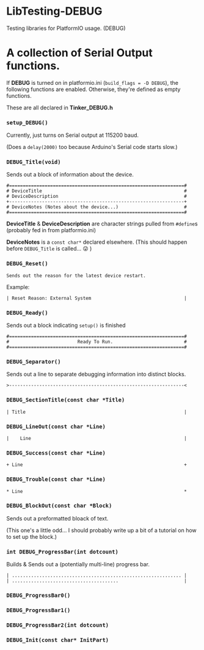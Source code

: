 # LibTesting-DEBUG
Testing libraries for PlatformIO usage. (DEBUG)

# A collection of Serial Output functions.

If **DEBUG** is turned on in platformio.ini (`build_flags = -D DEBUG`), the following functions are enabled.  Otherwise, they're defined as empty functions.

These are all declared in **Tinker_DEBUG.h**

### `setup_DEBUG()`

Currently, just turns on Serial output at 115200 baud.

(Does a `delay(2000)` too because Arduino's Serial code starts slow.)

### `DEBUG_Title(void)`

Sends out a block of information about the device.

    #================================================================#
    # DeviceTitle                                                    #
    # DeviceDescription                                              #
    +----------------------------------------------------------------+
    # DeviceNotes (Notes about the device...)                        #
    #================================================================#

**DeviceTitle** & **DeviceDescription** are character strings pulled from `#define`s (probably fed in from platformio.ini)

**DeviceNotes** is a `const char*` declared elsewhere.  (This should happen before `DEBUG_Title` is called... :stuck_out_tongue_winking_eye: )

### `DEBUG_Reset()`

    Sends out the reason for the latest device restart.

Example:

    | Reset Reason: External System                                  |

### `DEBUG_Ready()`

Sends out a block indicating `setup()` is finished

    #================================================================#
    #                         Ready To Run.                          #
    #================================================================#

### `DEBUG_Separator()`

Sends out a line to separate debugging information into distinct blocks.

    >----------------------------------------------------------------<

### `DEBUG_SectionTitle(const char *Title)`

    | Title                                                          |

### `DEBUG_LineOut(const char *Line)`

    |    Line                                                        |

### `DEBUG_Success(const char *Line)`

    + Line                                                           +

### `DEBUG_Trouble(const char *Line)`

    * Line                                                           *

### `DEBUG_BlockOut(const char *Block)`

Sends out a preformatted bloack of text.

(This one's a little odd...  I should probably write up a bit of a tutorial on how to set up the block.)

### `int DEBUG_ProgressBar(int dotcount)`

Builds & Sends out a (potentially multi-line) progress bar.

    | .............................................................. |
    | .......................................                        |

### `DEBUG_ProgressBar0()`

### `DEBUG_ProgressBar1()`

### `DEBUG_ProgressBar2(int dotcount)`

### `DEBUG_Init(const char* InitPart)`
